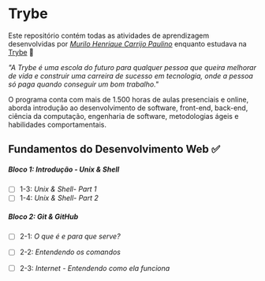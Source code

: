 # Trybe

Este repositório contém todas as atividades de aprendizagem desenvolvidas por _[Murilo Henrique Carrijo Paulino](https://www.linkedin.com/in/murilo-carrijo/)_ enquanto estudava na [Trybe](https://www.betrybe.com/) :rocket:

_"A Trybe é uma escola do futuro para qualquer pessoa que queira melhorar de vida e construir uma carreira de sucesso em tecnologia, onde a pessoa só paga quando conseguir um bom trabalho."_

O programa conta com mais de 1.500 horas de aulas presenciais e online, aborda introdução ao desenvolvimento de software, front-end, back-end, ciência da computação, engenharia de software, metodologias ágeis e habilidades comportamentais.

## Fundamentos do Desenvolvimento Web :white_check_mark:

##### Bloco 1: Introdução - Unix & Shell

- [ ] 1-3: _Unix & Shell- Part 1_
- [ ] 1-4: _Unix & Shell- Part 2_

##### Bloco 2: Git & GitHub

- [ ] 2-1: _O que é e para que serve?_
- [ ] 2-2: _Entendendo os comandos_
- [ ] 2-3: _Internet - Entendendo como ela funciona_



